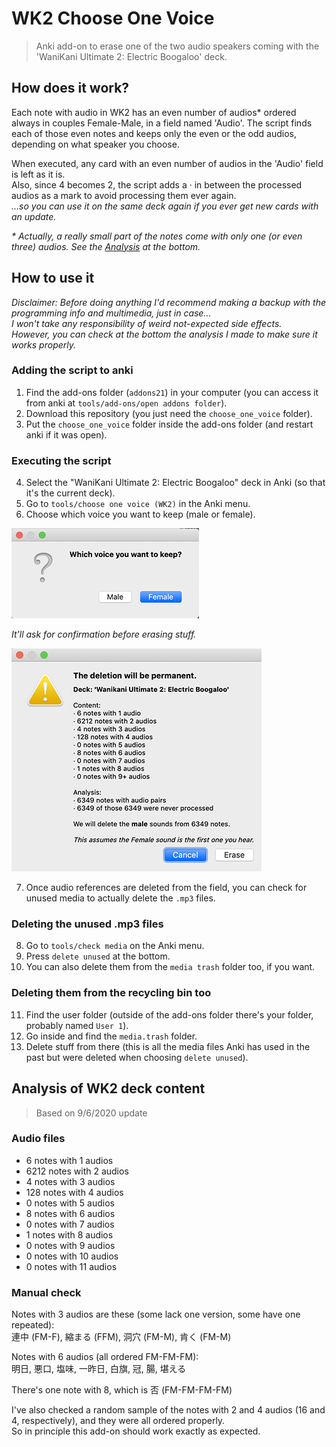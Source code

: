 # WK2 Choose One Voice
> Anki add-on to erase one of the two audio speakers coming with the 'WaniKani Ultimate 2: Electric Boogaloo' deck.

## How does it work?
Each note with audio in WK2 has an even number of audios* ordered always in couples Female-Male, in a field named 'Audio'.
The script finds each of those even notes and keeps only the even or the odd audios, depending on what speaker you choose.

When executed, any card with an even number of audios in the 'Audio' field is left as it is.  
Also, since 4 becomes 2, the script adds a · in between the processed audios as a mark to avoid processing them ever again.  
_...so you can use it on the same deck again if you ever get new cards with an update._

_* Actually, a really small part of the notes come with only one (or even three) audios. See the [Analysis](#Analysis) at the bottom._

## How to use it
_Disclaimer: Before doing anything I'd recommend making a backup with the programming info and multimedia, just in case...  
I won't take any responsibility of weird not-expected side effects._  
_However, you can check at the bottom the analysis I made to make sure it works properly._

### Adding the script to anki
1. Find the add-ons folder (```addons21```) in your computer (you can access it from anki at ```tools/add-ons/open addons folder```).
2. Download this repository (you just need the ```choose_one_voice``` folder).
3. Put the ```choose_one_voice``` folder inside the add-ons folder (and restart anki if it was open).

### Executing the script
4. Select the "WaniKani Ultimate 2: Electric Boogaloo" deck in Anki (so that it's the current deck).
5. Go to ```tools/choose one voice (WK2)``` in the Anki menu.
6. Choose which voice you want to keep (male or female).  

![Choose one voice](choose_sm.png)

_It'll ask for confirmation before erasing stuff._  

![Analusis and confirm](analysis_sm.png)

7. Once audio references are deleted from the field, you can check for unused media to actually delete the ```.mp3``` files.

### Deleting the unused .mp3 files
8. Go to ```tools/check media``` on the Anki menu.
9. Press ```delete unused``` at the bottom.
10. You can also delete them from the ```media trash``` folder too, if you want.

### Deleting them from the recycling bin too
11. Find the user folder (outside of the add-ons folder there's your folder, probably named ```User 1```).
12. Go inside and find the ```media.trash``` folder.
13. Delete stuff from there (this is all the media files Anki has used in the past but were deleted when choosing ```delete unused```).

## Analysis of WK2 deck content <a name="Analysis"></a>
> Based on 9/6/2020 update

### Audio files
- 6 notes with 1 audios
- 6212 notes with 2 audios
- 4 notes with 3 audios
- 128 notes with 4 audios
- 0 notes with 5 audios
- 8 notes with 6 audios
- 0 notes with 7 audios
- 1 notes with 8 audios
- 0 notes with 9 audios
- 0 notes with 10 audios
- 0 notes with 11 audios

### Manual check
Notes with 3 audios are these (some lack one version, some have one repeated):  
連中 (FM-F), 縮まる (FFM), 洞穴 (FM-M), 肯く (FM-M)

Notes with 6 audios (all ordered FM-FM-FM):  
明日, 悪口, 塩味, 一昨日, 白旗, 冠, 腸, 堪える

There's one note with 8, which is 否 (FM-FM-FM-FM)

I've also checked a random sample of the notes with 2 and 4 audios (16 and 4, respectively), and they were all ordered properly.  
So in principle this add-on should work exactly as expected.

